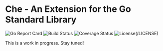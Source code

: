 # Che - An Extension for the Go Standard Library

![Go Report Card](https://goreportcard.com/badge/github.com/comfortablynumb/che)
![Build Status](https://github.com/comfortablynumb/che/actions/workflows/build.yml/badge.svg)
![Coverage Status](https://coveralls.io/repos/github/comfortablynumb/che/badge.svg?branch=main)
![License](https://img.shields.io/github/license/comfortablynumb/che)(/LICENSE)

This is a work in progress. Stay tuned!